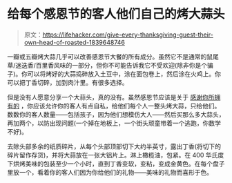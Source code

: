 # 给每个感恩节的客人他们自己的烤大蒜头

> 原文：<https://lifehacker.com/give-every-thanksgiving-guest-their-own-head-of-roasted-1839648746>

一瓣或五瓣烤大蒜几乎可以改善感恩节大餐的所有成分。虽然它不是通常的鼠尾草/迷迭香/百里香风味的一部分，但你不可能告诉我它不受欢迎(除非你是个骗子)。你可以将烤好的大蒜捣碎放入土豆中，涂在面包卷上，然后涂在火鸡上。你可以把丁香切碎，加到肉汁里。有很多选择。



但是没有人愿意分享一个大蒜头，真的没有。虽然感恩节应该是关于 [感谢你所拥有的](https://offspring.lifehacker.com/teach-kids-about-predatory-capitalism-on-thanksgiving-1820686965) ，你应该允许你的客人有点自私，给他们每个人一整头烤大蒜，只给他们。数数你的客人数量——包括孩子，因为他们想模仿大人——然后买那么多大蒜头，再加两个，以防出现问题(一个掉在地板上，一个街头顽童带着一个逃跑，你数学不好)。

去除头部多余的纸质碎片，从每个头部顶部切下大约半英寸，露出丁香(将切下的碎片留作存货)，并将大蒜放在一张大铝片上。淋上橄榄油，包紧。在 400 华氏度下烘烤美味的包装至少一个小时，直到丁香变软，变粘，变成金黄色。在每个盘子里放一个，看着你的客人们因为你给他们的礼物——美味的礼物而喜形于色。